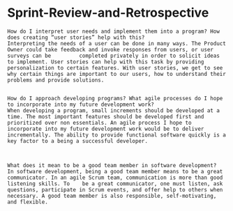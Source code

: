 # Sprint-Review-and-Retrospective


    How do I interpret user needs and implement them into a program? How does creating “user stories” help with this?
    Interpreting the needs of a user can be done in many ways. The Product Owner could take feedback and invoke responses from users, or user surveys can be         completed privately in order to solicit ideas to implement. User stories can help with this task by providing personalization to certain features. With user stories, we get to see why certain things are important to our users, how to understand their problems and provide solutions. 
    
    
    How do I approach developing programs? What agile processes do I hope to incorporate into my future development work?
    When developing a program, small increments should be developed at a time. The most important features should be developed first and prioritized over non essentials. An agile process I hope to incorporate into my future development work would be to deliver incrementally. The ability to provide functional software quickly is a key factor to a being a successful developer.  
    
    
    
    What does it mean to be a good team member in software development?
    In software development, being a good team member means to be a great communicator. In an agile Scrum team, communication is more than good listening skills. To    be a great communicator, one must listen, ask questions, participate in Scrum events, and offer help to others when necessary. A good team member is also responsible, self-motivating, and flexible.   
